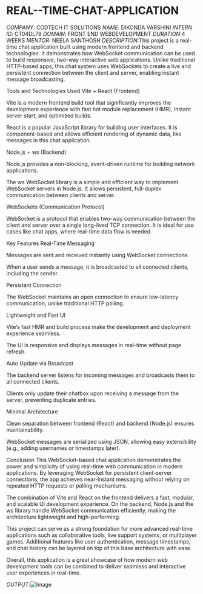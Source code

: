 # REAL--TIME-CHAT-APPLICATION
*COMPANY*: CODTECH IT SOLUTIONS
*NAME*: DIKONDA VARSHINI
*INTERN ID*: CT04DL79
*DOMAIN*: FRONT END WEBDEVELOPMENT
*DURATION*:4 WEEKS
*MENTOR*: NEELA SANTHOSH
*DESCRIPTION*:This project is a real-time chat application built using modern frontend and backend technologies. It demonstrates how WebSocket communication can be used to build responsive, two-way interactive web applications. Unlike traditional HTTP-based apps, this chat system uses WebSockets to create a live and persistent connection between the client and server, enabling instant message broadcasting.

Tools and Technologies Used
Vite + React (Frontend)

Vite is a modern frontend build tool that significantly improves the development experience with fast hot module replacement (HMR), instant server start, and optimized builds.

React is a popular JavaScript library for building user interfaces. It is component-based and allows efficient rendering of dynamic data, like messages in this chat application.

Node.js + ws (Backend)

Node.js provides a non-blocking, event-driven runtime for building network applications.

The ws WebSocket library is a simple and efficient way to implement WebSocket servers in Node.js. It allows persistent, full-duplex communication between clients and server.

WebSockets (Communication Protocol)

WebSocket is a protocol that enables two-way communication between the client and server over a single long-lived TCP connection. It is ideal for use cases like chat apps, where real-time data flow is needed.

Key Features
Real-Time Messaging

Messages are sent and received instantly using WebSocket connections.

When a user sends a message, it is broadcasted to all connected clients, including the sender.

Persistent Connection

The WebSocket maintains an open connection to ensure low-latency communication, unlike traditional HTTP polling.

Lightweight and Fast UI

Vite’s fast HMR and build process make the development and deployment experience seamless.

The UI is responsive and displays messages in real-time without page refresh.

Auto Update via Broadcast

The backend server listens for incoming messages and broadcasts them to all connected clients.

Clients only update their chatbox upon receiving a message from the server, preventing duplicate entries.

Minimal Architecture

Clean separation between frontend (React) and backend (Node.js) ensures maintainability.

WebSocket messages are serialized using JSON, allowing easy extensibility (e.g., adding usernames or timestamps later).

Conclusion
This WebSocket-based chat application demonstrates the power and simplicity of using real-time web communication in modern applications. By leveraging WebSocket for persistent client-server connections, the app achieves near-instant messaging without relying on repeated HTTP requests or polling mechanisms.

The combination of Vite and React on the frontend delivers a fast, modular, and scalable UI development experience. On the backend, Node.js and the ws library handle WebSocket communication efficiently, making the architecture lightweight and high-performing.

This project can serve as a strong foundation for more advanced real-time applications such as collaborative tools, live support systems, or multiplayer games. Additional features like user authentication, message timestamps, and chat history can be layered on top of this base architecture with ease.

Overall, this application is a great showcase of how modern web development tools can be combined to deliver seamless and interactive user experiences in real-time.

*OUTPUT*:![Image](https://github.com/user-attachments/assets/937ababb-d36a-4ab3-a1fc-bb8964b660ad)
